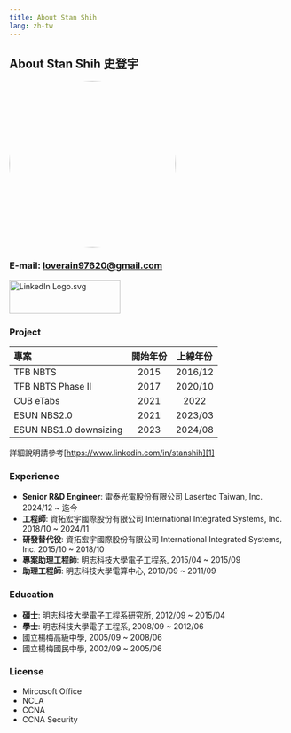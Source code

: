 ```yaml
---
title: About Stan Shih
lang: zh-tw
---
```


## About Stan Shih 史登宇

<img src="https://gravatar.com/avatar/dfa021f572495468d846b1d97c69255d81625291a203ef9b1bb757cb2ba5e3ee?s=600" style="width:300px; height:300px; border-radius:50%; " />

### E-mail: loverain97620@gmail.com

<a href="https://www.linkedin.com/in/stanshih"><img src="https://upload.wikimedia.org/wikipedia/commons/thumb/0/01/LinkedIn_Logo.svg/1200px-LinkedIn_Logo.svg.png" alt="LinkedIn Logo.svg" style="width:200px; height:60px;"></a>

[1]: https://www.linkedin.com/in/stanshih

### Project

| 專案 | 開始年份 | 上線年份 |
| :- | :-: | :-: |
| TFB NBTS | 2015 | 2016/12 |
| TFB NBTS Phase II | 2017 | 2020/10 |
| CUB eTabs | 2021 | 2022 |
| ESUN NBS2.0 | 2021 | 2023/03 |
| ESUN NBS1.0 downsizing | 2023 | 2024/08 |


詳細說明請參考[https://www.linkedin.com/in/stanshih][1]

### Experience

- **Senior R&D Engineer**: 雷泰光電股份有限公司 Lasertec Taiwan, Inc. 2024/12 ~ 迄今
- **工程師**: 資拓宏宇國際股份有限公司 International Integrated Systems, Inc. 2018/10 ~ 2024/11
- **研發替代役**: 資拓宏宇國際股份有限公司 International Integrated Systems, Inc. 2015/10 ~ 2018/10
- **專案助理工程師**: 明志科技大學電子工程系, 2015/04 ~ 2015/09
- **助理工程師**: 明志科技大學電算中心, 2010/09 ~ 2011/09

### Education

- **碩士**: 明志科技大學電子工程系研究所, 2012/09 ~ 2015/04
- **學士**: 明志科技大學電子工程系, 2008/09 ~ 2012/06
- 國立楊梅高級中學, 2005/09 ~ 2008/06
- 國立楊梅國民中學, 2002/09 ~ 2005/06

### License

- Mircosoft Office
- NCLA
- CCNA
- CCNA Security

